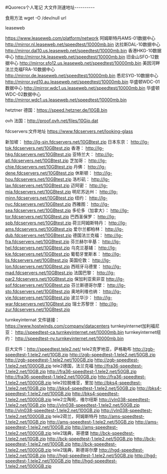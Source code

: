#Quorecs个人笔记
大文件测速地址----------

食用方法 
wget -O /dev/null url




leaseweb

https://www.leaseweb.com/platform/network
阿姆斯特丹AMS-01数据中心
http://mirror.nl.leaseweb.net/speedtest/10000mb.bin
达拉斯DAL-10数据中心
http://mirror.dal10.us.leaseweb.net/speedtest/10000mb.bin
香港HKG-10数据中心
http://mirror.hk.leaseweb.net/speedtest/10000mb.bin
旧金山SFO-12数据中心
http://mirror.sfo12.us.leaseweb.net/speedtest/10000mb.bin
美因河畔法兰克福FRA-10数据中心
http://mirror.de.leaseweb.net/speedtest/10000mb.bin
悉尼SYD-10数据中心
http://mirror.syd10.au.leaseweb.net/speedtest/10000mb.bin
华盛顿WDC-01数据中心
http://mirror.wdc1.us.leaseweb.net/speedtest/10000mb.bin
华盛顿WDC-02数据中心
http://mirror.wdc1.us.leaseweb.net/speedtest/10000mb.bin



hetztner
德国：https://speed.hetzner.de/10GB.bin


ovh
法国：http://proof.ovh.net/files/10Gio.dat


fdcservers:文件地址 https://www.fdcservers.net/looking-glass

新加坡：
http://lg-sin.fdcservers.net/10GBtest.zip
日本东京：
http://lg-tok.fdcservers.net/10GBtest.zip
香港：
http://lg-hkg.fdcservers.net/10GBtest.zip
亚特兰大：
http://lg-atl.fdcservers.net/10GBtest.zip
芝加哥：
http://lg-chie.fdcservers.net/10GBtest.zip
丹佛：
http://lg-dene.fdcservers.net/10GBtest.zip
休斯顿：
http://lg-hou.fdcservers.net/10GBtest.zip
洛杉矶：
http://lg-lax.fdcservers.net/10GBtest.zip
迈阿密：
http://lg-mia.fdcservers.net/10GBtest.zip
明尼苏达州：
http://lg-minn.fdcservers.net/10GBtest.zip
纽约：
http://lg-nyc.fdcservers.net/10GBtest.zip
西雅图：
http://lg-sea.fdcservers.net/10GBtest.zip
多伦多（加拿大）：
http://lg-tor.fdcservers.net/10GBtest.zip
巴西圣保罗：
http://lg-spb.fdcservers.net/10GBtest.zip
荷兰阿姆斯特丹：
http://lg-ams.fdcservers.net/10GBtest.zip
爱尔兰都柏林：
http://lg-dub.fdcservers.net/10GBtest.zip
德国法兰克福：
http://lg-fra.fdcservers.net/10GBtest.zip
芬兰赫尔辛基：
http://lg-hel.fdcservers.net/10GBtest.zip
乌克兰基辅：
http://lg-kie.fdcservers.net/10GBtest.zip
葡萄牙里斯本：
http://lg-lis.fdcservers.net/10GBtest.zip
英国伦敦：
http://lg-lon.fdcservers.net/10GBtest.zip
西班牙马德里：
http://lg-mad.fdcservers.net/10GBtest.zip
法国巴黎：
http://lg-par2.fdcservers.net/10GBtest.zip
保加利亚索非亚
http://lg-sof.fdcservers.net/10GBtest.zip
芬兰斯德哥尔摩：
http://lg-sto.fdcservers.net/10GBtest.zip
奥地利维也纳：
http://lg-vie.fdcservers.net/10GBtest.zip
波兰华沙：
http://lg-war.fdcservers.net/10GBtest.zip
瑞士苏黎世：
http://lg-zur.fdcservers.net/10GBtest.zip


turnkeyinternat 
文件链接：https://www.hostwinds.com/company/datacenters
turnkeyinternet加利福尼亚：
http://speedtest-ca.turnkeyinternet.net/10000mb.bin
turnkeyinternet纽约：
http://speedtest-ny.turnkeyinternet.net/10000mb.bin



巨大文件：http://speedtest.tele2.net/
tele2克罗地亚，萨格勒布
http://zgb-speedtest-1.tele2.net/10GB.zip
http://zgb-speedtest-1.tele2.net/50GB.zip
http://zgb-speedtest-1.tele2.net/100GB.zip
http://zgb-speedtest-1.tele2.net/1000GB.zip
tele2德国，法兰克福
http://fra36-speedtest-1.tele2.net/10GB.zip
http://fra36-speedtest-1.tele2.net/50GB.zip
http://fra36-speedtest-1.tele2.net/100GB.zip
http://fra36-speedtest-1.tele2.net/1000GB.zip
tele2拉脱维亚，里加
http://bks4-speedtest-1.tele2.net/10GB.zip
http://bks4-speedtest-1.tele2.net/50GB.zip
http://bks4-speedtest-1.tele2.net/100GB.zip
http://bks4-speedtest-1.tele2.net/1000GB.zip
tele2立陶宛，维尔纽斯
http://vln038-speedtest-1.tele2.net/10GB.zip
http://vln038-speedtest-1.tele2.net/50GB.zip
http://vln038-speedtest-1.tele2.net/100GB.zip
http://vln038-speedtest-1.tele2.net/1000GB.zip
tele2荷兰，阿姆斯特丹
http://ams-speedtest-1.tele2.net/10GB.zip
http://ams-speedtest-1.tele2.net/50GB.zip
http://ams-speedtest-1.tele2.net/100GB.zip
http://ams-speedtest-1.tele2.net/1000GB.zip
tele2瑞典，哥德堡
http://bck-speedtest-1.tele2.net/10GB.zip
http://bck-speedtest-1.tele2.net/50GB.zip
http://bck-speedtest-1.tele2.net/100GB.zip
http://bck-speedtest-1.tele2.net/1000GB.zip
tele2瑞典，斯德哥尔摩
http://hgd-speedtest-1.tele2.net/10GB.zip
http://hgd-speedtest-1.tele2.net/50GB.zip
http://hgd-speedtest-1.tele2.net/100GB.zip
http://hgd-speedtest-1.tele2.net/1000GB.zip
